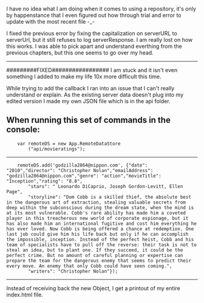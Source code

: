 I have no idea what I am doing when it comes to using a repository, it's only by happenstance that I even figured out how through trial and error to update with the most recent file -_-


I fixed the previous error by fixing the capitalization on serverURL to serverUrl, but it still refuses to log serverResponse. I am really lost on how this works. I was able to pick apart and understand everthing from the previous chapters, but this one seems to go over my head.


---
#########FIXED#################
I am stuck and it isn't even something I added to make my life 10x more difficult this time.

While trying to add the callback I ran into an issue that I can't really understand or explain. As the existing server data doesn't plug into my edited version I made my own JSON file which is in the api folder. 

When running this set of commands in the console:
----------------------------------------------------------
        var remoteDS = new App.RemoteDataStore
            ("api/movieratings");
------------------------------------------------------------            
        remoteDS.add('godzilla2864@nippon.com', {"date": "2010","director": "Christopher Nolan","emailAddress":         "godzilla2864@nippon.com","genre": "action","movieTitle": "Inception","rating": "8.8",
            "stars": " Leonardo DiCaprio, Joseph Gordon-Levitt, Ellen Page",
            "storyline": "Dom Cobb is a skilled thief, the absolute best in the dangerous art of extraction, stealing valuable secrets from deep within the subconscious during the dream state, when the mind is at its most vulnerable. Cobb's rare ability has made him a coveted player in this treacherous new world of corporate espionage, but it has also made him an international fugitive and cost him everything he has ever loved. Now Cobb is being offered a chance at redemption. One last job could give him his life back but only if he can accomplish the impossible, inception. Instead of the perfect heist, Cobb and his team of specialists have to pull off the reverse: their task is not to steal an idea, but to plant one. If they succeed, it could be the perfect crime. But no amount of careful planning or expertise can prepare the team for the dangerous enemy that seems to predict their every move. An enemy that only Cobb could have seen coming.",
            "writers": "Christopher Nolan"});
-------------------------------------------------------------
Instead of receiving back the new Object, I get a printout of my entire index.html file.
